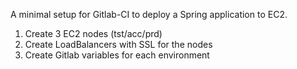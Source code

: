 A minimal setup for Gitlab-CI to deploy a Spring application to EC2.

1. Create 3 EC2 nodes (tst/acc/prd)
2. Create LoadBalancers with SSL for the nodes
3. Create Gitlab variables for each environment
